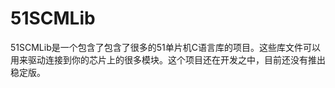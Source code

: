 51SCMLib
========

51SCMLib是一个包含了包含了很多的51单片机C语言库的项目。这些库文件可以用来驱动连接到你的芯片上的很多模块。这个项目还在开发之中，目前还没有推出稳定版。
